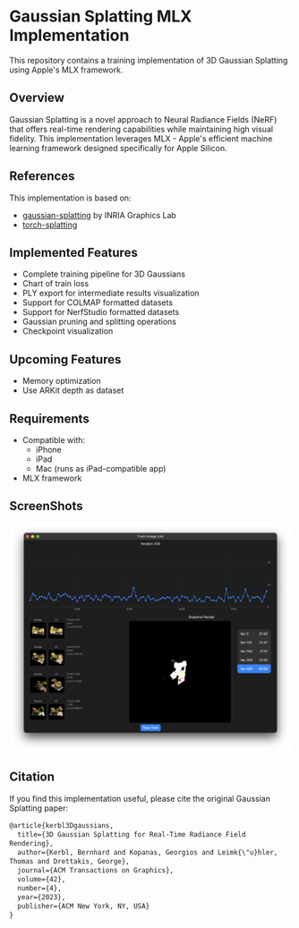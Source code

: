 # Gaussian Splatting MLX Implementation

This repository contains a training implementation of 3D Gaussian Splatting using Apple's MLX framework.

## Overview

Gaussian Splatting is a novel approach to Neural Radiance Fields (NeRF) that offers real-time rendering capabilities while maintaining high visual fidelity. This implementation leverages MLX - Apple's efficient machine learning framework designed specifically for Apple Silicon.

## References

This implementation is based on:
* [gaussian-splatting](https://github.com/graphdeco-inria/gaussian-splatting) by INRIA Graphics Lab
* [torch-splatting](https://github.com/hbb1/torch-splatting)

## Implemented Features

* Complete training pipeline for 3D Gaussians
* Chart of train loss
* PLY export for intermediate results visualization
* Support for COLMAP formatted datasets
* Support for NerfStudio formatted datasets
* Gaussian pruning and splitting operations
* Checkpoint visualization

## Upcoming Features

* Memory optimization
* Use ARKit depth as dataset

## Requirements

* Compatible with:
  * iPhone
  * iPad
  * Mac (runs as iPad-compatible app)
* MLX framework

## ScreenShots
![Lego Training](./docs/lego.png)

## Citation

If you find this implementation useful, please cite the original Gaussian Splatting paper:

```
@article{kerbl3Dgaussians,
  title={3D Gaussian Splatting for Real-Time Radiance Field Rendering},
  author={Kerbl, Bernhard and Kopanas, Georgios and Leimk{\"u}hler, Thomas and Drettakis, George},
  journal={ACM Transactions on Graphics},
  volume={42},
  number={4},
  year={2023},
  publisher={ACM New York, NY, USA}
}
```
